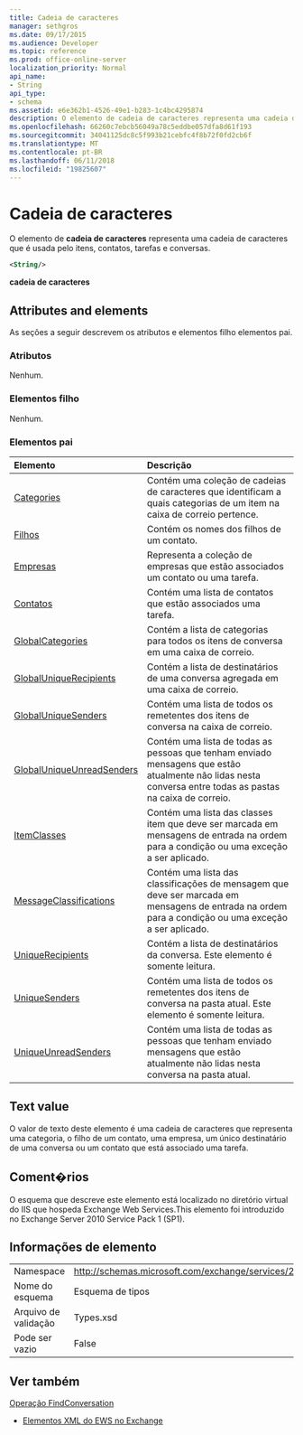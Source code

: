 ```yaml
---
title: Cadeia de caracteres
manager: sethgros
ms.date: 09/17/2015
ms.audience: Developer
ms.topic: reference
ms.prod: office-online-server
localization_priority: Normal
api_name:
- String
api_type:
- schema
ms.assetid: e6e362b1-4526-49e1-b283-1c4bc4295874
description: O elemento de cadeia de caracteres representa uma cadeia de caracteres que é usada pelo itens, contatos, tarefas e conversas.
ms.openlocfilehash: 66260c7ebcb56049a78c5eddbe057dfa8d61f193
ms.sourcegitcommit: 34041125dc8c5f993b21cebfc4f8b72f0fd2cb6f
ms.translationtype: MT
ms.contentlocale: pt-BR
ms.lasthandoff: 06/11/2018
ms.locfileid: "19825607"
---
```

# <a name="string"></a>Cadeia de caracteres

O elemento de **cadeia de caracteres** representa uma cadeia de caracteres que é usada pelo itens, contatos, tarefas e conversas. 
  
```XML
<String/>
```

 **cadeia de caracteres**
## <a name="attributes-and-elements"></a>Attributes and elements

As seções a seguir descrevem os atributos e elementos filho elementos pai.
  
### <a name="attributes"></a>Atributos

Nenhum.
  
### <a name="child-elements"></a>Elementos filho

Nenhum.
  
### <a name="parent-elements"></a>Elementos pai

|**Elemento**|**Descrição**|
|:-----|:-----|
|[Categories](categories-ex15websvcsotherref.md) <br/> |Contém uma coleção de cadeias de caracteres que identificam a quais categorias de um item na caixa de correio pertence.  <br/> |
|[Filhos](children.md) <br/> |Contém os nomes dos filhos de um contato.  <br/> |
|[Empresas](companies.md) <br/> |Representa a coleção de empresas que estão associados um contato ou uma tarefa.  <br/> |
|[Contatos](contacts-ex15websvcsotherref.md) <br/> |Contém uma lista de contatos que estão associados uma tarefa.  <br/> |
|[GlobalCategories](globalcategories.md) <br/> |Contém a lista de categorias para todos os itens de conversa em uma caixa de correio.  <br/> |
|[GlobalUniqueRecipients](globaluniquerecipients.md) <br/> |Contém a lista de destinatários de uma conversa agregada em uma caixa de correio.  <br/> |
|[GlobalUniqueSenders](globaluniquesenders.md) <br/> |Contém uma lista de todos os remetentes dos itens de conversa na caixa de correio.  <br/> |
|[GlobalUniqueUnreadSenders](globaluniqueunreadsenders.md) <br/> |Contém uma lista de todas as pessoas que tenham enviado mensagens que estão atualmente não lidas nesta conversa entre todas as pastas na caixa de correio.  <br/> |
|[ItemClasses](itemclasses.md) <br/> |Contém uma lista das classes item que deve ser marcada em mensagens de entrada na ordem para a condição ou uma exceção a ser aplicado.  <br/> |
|[MessageClassifications](messageclassifications.md) <br/> |Contém uma lista das classificações de mensagem que deve ser marcada em mensagens de entrada na ordem para a condição ou uma exceção a ser aplicado.  <br/> |
|[UniqueRecipients](uniquerecipients.md) <br/> |Contém a lista de destinatários da conversa. Este elemento é somente leitura.  <br/> |
|[UniqueSenders](uniquesenders.md) <br/> |Contém uma lista de todos os remetentes dos itens de conversa na pasta atual. Este elemento é somente leitura.  <br/> |
|[UniqueUnreadSenders](uniqueunreadsenders.md) <br/> |Contém uma lista de todas as pessoas que tenham enviado mensagens que estão atualmente não lidas nesta conversa na pasta atual.  <br/> |
   
## <a name="text-value"></a>Text value

O valor de texto deste elemento é uma cadeia de caracteres que representa uma categoria, o filho de um contato, uma empresa, um único destinatário de uma conversa ou um contato que está associado uma tarefa.
  
## <a name="remarks"></a>Coment�rios

O esquema que descreve este elemento está localizado no diretório virtual do IIS que hospeda Exchange Web Services.This elemento foi introduzido no Exchange Server 2010 Service Pack 1 (SP1).
  
## <a name="element-information"></a>Informações de elemento

|||
|:-----|:-----|
|Namespace  <br/> |http://schemas.microsoft.com/exchange/services/2006/types  <br/> |
|Nome do esquema  <br/> |Esquema de tipos  <br/> |
|Arquivo de validação  <br/> |Types.xsd  <br/> |
|Pode ser vazio  <br/> |False  <br/> |
   
## <a name="see-also"></a>Ver também



[Operação FindConversation](findconversation-operation.md)


- [Elementos XML do EWS no Exchange](ews-xml-elements-in-exchange.md)

